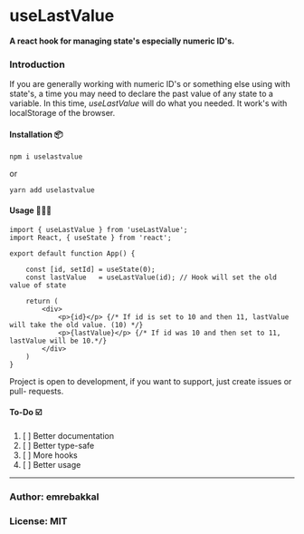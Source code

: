 # useLastValue
**A react hook for managing state's especially numeric ID's.**

### Introduction
If you are generally working with numeric ID's or something else using with state's, a time you may need to declare the past value of any state to a variable. In this time, *useLastValue* will do what you needed. It work's with localStorage of the browser.


#### Installation 📦

    npm i uselastvalue
or

    yarn add uselastvalue
    
#### Usage 👨🏻‍💻

    import { useLastValue } from 'useLastValue';
    import React, { useState } from 'react';
    
	export default function App() {
		
		const [id, setId] = useState(0); 
		const lastValue   = useLastValue(id); // Hook will set the old value of state
		
		return (
			<div>
				<p>{id}</p> {/* If id is set to 10 and then 11, lastValue will take the old value. (10) */}
				<p>{lastValue}</p> {/* If id was 10 and then set to 11, lastValue will be 10.*/}
			</div>
		)
	}

   Project is open to development, if you want to support, just create issues or pull-		requests. 

#### To-Do ☑️

 1. [ ] Better documentation
 2. [ ] Better type-safe
 3. [ ] More hooks 
 4. [ ] Better usage

---
### Author: emrebakkal
### License: MIT
